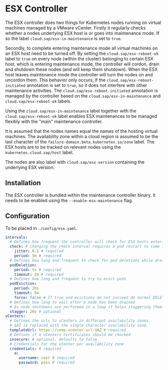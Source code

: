 # ESX Controller
The ESX controller does two things for Kubernetes nodes running on virtual machines managed by a VMware vCenter.
Firstly it regularly checks whether a nodes underlying ESX host is or goes into maintenance mode.
If so the label `cloud.sap/esx-in-maintenance` is set to `true`.

Secondly, to complete entering maintenance mode all virtual machines on an ESX host need to be turned off.
By setting the `cloud.sap/esx-reboot-ok` label to `true` on every node (within the cluster) belonging to certain ESX host, which is entering maintenance mode, the controller will cordon, drain and shutdown these nodes (and will keep them shutdown).
When the ESX host leaves maintenance mode the controller will turn the nodes on and uncordon them.
This behavior only occurs, if the `cloud.sap/esx-reboot-initiated` annotation is set to `true`, so it does not interfere with other maintenance activities.
The `cloud.sap/esx-reboot-initiated` annotation is managed by the controller based on the `cloud.sap/esx-in-maintenance` and `cloud.sap/esx-reboot-ok` labels.

Using the `cloud.sap/esx-in-maintenance` label together with the `cloud.sap/esx-reboot-ok` label enables ESX maintenances to be managed flexibly with the "main" maintenance controller.

It is assumed that the nodes names equal the names of the hosting virtual machines.
The availability zone within a cloud region is assumed to be the last character of the `failure-domain.beta.kubernetes.io/zone` label.
The ESX hosts are to be tracked on relevant nodes using the `kubernetes.cloud.sap/host` label.

The nodes are also label with `cloud.sap/esx-version` containing the underlying ESX version.

## Installation
The ESX controller is bundled within the maintenance controller binary. It needs to be enabled using the `--enable-esx-maintenance` flag.

## Configuration
To be placed in `./config/esx.yaml`.
```yaml
intervals:
  # Defines how frequent the controller will check for ESX hosts entering maintenance mode
  check: # changing the check interval requires a pod restart to come into effect
    jitter: 0.1 # required
    period: 5m # required
  # Defines how long and frequent to check for pod deletions while draining
  podDeletion:
    period: 5s # required
    timeout: 2m # required
  # Defines how long and frequent to try to evict pods
  podEviction:
    period: 20s
    timeout: 5m
    force: false # If true and evictions do not succeed do normal DELETE calls
  # Defines how long to wait after a node has been drained
  # As node shutdowns are performed in a loop it helps staggering them.
  stagger: 20s # optional
vCenters:
  # Defines the urls to vCenters in different availability zones.
  # $AZ is replaced with the single character availability zone.
  templateUrl: https://some-vcenter-url-$AZ # required
  # Defines if a vCenters certificates should be checked
  insecure: # optional, defaults to false
  # Credentials for the vCenter per availability zone
  credentials: # required
    a:
      username: user # required
      password: pass # required
```
